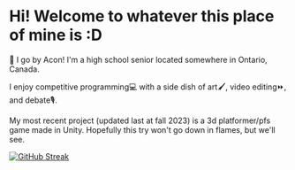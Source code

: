 # Hi! Welcome to whatever this place of mine is :D

🫡 I go by Acon! I'm a high school senior located somewhere in Ontario, Canada. 

I enjoy competitive programming💻 with a side dish of art🖌️, video editing⏩, and debate🎙️.

My most recent project (updated last at fall 2023) is a 3d platformer/pfs game made in Unity. Hopefully this try won't go down in flames, but we'll see. 

[![GitHub Streak](https://streak-stats.demolab.com?user=acornitum&theme=monokai-metallian&hide_border=true)](https://git.io/streak-stats)
